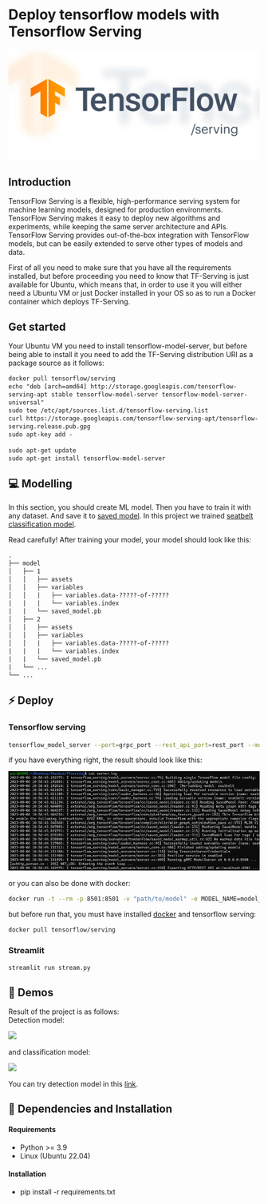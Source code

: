 # Deploy tensorflow models with Tensorflow Serving

<img src="images/theme.png">

## Introduction

TensorFlow Serving is a flexible, high-performance serving system for machine learning models, designed for production environments. TensorFlow Serving makes it easy to deploy new algorithms and experiments, while keeping the same server architecture and APIs. TensorFlow Serving provides out-of-the-box integration with TensorFlow models, but can be easily extended to serve other types of models and data.

First of all you need to make sure that you have all the requirements installed, but before proceeding you need to know that TF-Serving is just available for Ubuntu, which means that, in order to use it you will either need a Ubuntu VM or just Docker installed in your OS so as to run a Docker container which deploys TF-Serving.

## Get started

Your Ubuntu VM you need to install tensorflow-model-server, but before being able to install it you need to add the TF-Serving distribution URI as a package source as it follows:

```console
docker pull tensorflow/serving
echo "deb [arch=amd64] http://storage.googleapis.com/tensorflow-serving-apt stable tensorflow-model-server tensorflow-model-server-universal"
sudo tee /etc/apt/sources.list.d/tensorflow-serving.list
curl https://storage.googleapis.com/tensorflow-serving-apt/tensorflow-serving.release.pub.gpg
sudo apt-key add -

sudo apt-get update
sudo apt-get install tensorflow-model-server
```

## 💻 Modelling

In this section, you should create ML model. Then you have to train it with any dataset. And save it to [saved model](https://www.google.com/url?sa=t&rct=j&q=&esrc=s&source=web&cd=&cad=rja&uact=8&ved=2ahUKEwi2257Ln5WBAxVGS_EDHT8vBDAQFnoECBUQAQ&url=https%3A%2F%2Fwww.tensorflow.org%2Ftutorials%2Fkeras%2Fsave_and_load&usg=AOvVaw3laJhbbRfUVm8mrZgDlcuB&opi=89978449). In this project we trained [seatbelt classification model](https://github.com/shoxa0707/SeatBelt-Classification).

Read carefully! After training your model, your model should look like this:

    .
    ├── model
    │   ├── 1
    │   │   ├── assets
    │   │   ├── variables
    │   │   |   ├── variables.data-?????-of-?????
    |   |   |   └── variables.index
    |   |   └── saved_model.pb
    │   ├── 2
    │   │   ├── assets
    │   │   ├── variables
    │   │   |   ├── variables.data-?????-of-?????
    |   |   |   └── variables.index
    |   |   └── saved_model.pb
    |   └── ...
    └── ...

## ⚡ Deploy

### Tensorflow serving

```bash
tensorflow_model_server --port=grpc_port --rest_api_port=rest_port --model_name=model_name --model_base_path=path/to/model >server.log 2>&1
```

if you have everything right, the result should look like this:

<img src="images/result.png">

or you can also be done with docker:

```bash
docker run -t --rm -p 8501:8501 -v "path/to/model" -e MODEL_NAME=model_name tensorflow/serving
```

but before run that, you must have installed [docker](https://www.digitalocean.com/community/tutorials/how-to-install-and-use-docker-on-ubuntu-22-04) and tensorflow serving:

```bash
docker pull tensorflow/serving
```

### Streamlit

```console
streamlit run stream.py
```

## 👀 Demos

Result of the project is as follows:<br>
Detection model:

<img src="images/yolo.gif">

and classification model:

<img src="images/seatTFS.gif">

You can try detection model in this [link](https://a1be-34-173-35-26.ngrok-free.app).

## 🔧 Dependencies and Installation

#### Requirements

- Python >= 3.9
- Linux (Ubuntu 22.04)

#### Installation

- pip install -r requirements.txt
